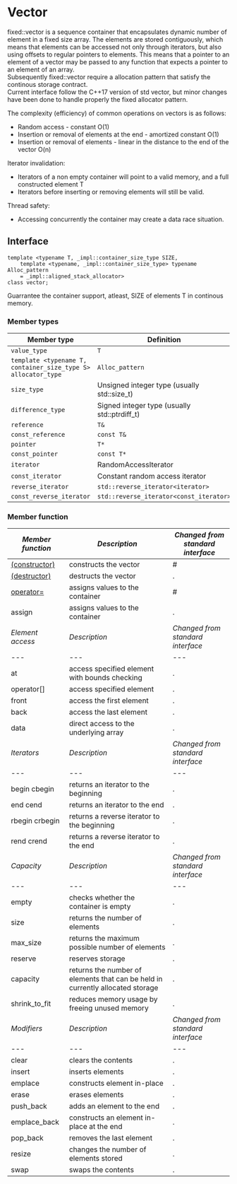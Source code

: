 # Vector

fixed::vector is a sequence container that encapsulates dynamic number of element in a fixed size array.
The elements are stored contiguously, which means that elements can be accessed not only through iterators, but also using offsets to regular pointers to elements. This means that a pointer to an element of a vector may be passed to any function that expects a pointer to an element of an array.   
Subsequently fixed::vector require a allocation pattern that satisfy the continous storage contract.   
Current interface follow the C++17 version of std vector, but minor changes have been done to handle properly the fixed allocator pattern. 

The complexity (efficiency) of common operations on vectors is as follows:
- Random access - constant O(1)
- Insertion or removal of elements at the end - amortized constant O(1)
- Insertion or removal of elements - linear in the distance to the end of the vector O(n) 

Iterator invalidation:
- Iterators of a non empty container will point to a valid memory, and a full constructed element T
- Iterators before inserting or removing elements will still be valid.

Thread safety:
- Accessing concurrently the container may create a data race situation.

## Interface

```
template <typename T, _impl::container_size_type SIZE,
    template <typename, _impl::container_size_type> typename Alloc_pattern
    = _impl::aligned_stack_allocator>
class vector;
```   
Guarrantee the container support, atleast, SIZE of elements T in continous memory.

### Member types
|  Member type | Definition |
| ---  | --- |
| `value_type` | `T` | 
| `template <typename T, container_size_type S> allocator_type` | `Alloc_pattern` |
| `size_type` |  Unsigned integer type (usually std::size_t) |
| `difference_type` |  Signed integer type (usually std::ptrdiff_t) |
| `reference` | `T&` |
| `const_reference` | `const T&` |
| `pointer` | `T*` |
| `const_pointer` | `const T*` |
| `iterator` | RandomAccessIterator |
| `const_iterator` | Constant random access iterator |
| `reverse_iterator` | `std::reverse_iterator<iterator>` |
| `const_reverse_iterator` | `std::reverse_iterator<const_iterator>` |

### Member function

| *Member function* | *Description* | *Changed from standard interface* |
| --- | --- | --- |
| [(constructor)](https://github.com/Surrog/fixed-container/blob/master/docs/vector/constructor.md) | constructs the vector | # |
| [(destructor)](https://github.com/Surrog/fixed-container/blob/master/docs/vector/destructor.md) | destructs the vector | . |
| [operator=](https://github.com/Surrog/fixed-container/blob/master/docs/vector/operator=.md) | assigns values to the container | # |
| assign | assigns values to the container | . |
| *Element access* | *Description* | *Changed from standard interface* |
| --- | --- | --- |
| at | access specified element with bounds checking | . |
| operator[] | access specified element | . |
| front | access the first element | . |
| back | access the last element | . |
| data | direct access to the underlying array | . |
| *Iterators* | *Description* | *Changed from standard interface* |
| --- | --- | --- |
| begin cbegin | returns an iterator to the beginning | . |
| end cend | returns an iterator to the end | . |
| rbegin crbegin | returns a reverse iterator to the beginning | . |
| rend crend | returns a reverse iterator to the end | . |
| *Capacity* | *Description* | *Changed from standard interface* |
| --- | --- | --- |
| empty | checks whether the container is empty | . |
| size | returns the number of elements | . |
| max_size | returns the maximum possible number of elements | . |
| reserve | reserves storage | . |
| capacity | returns the number of elements that can be held in currently allocated storage | . |
| shrink_to_fit | reduces memory usage by freeing unused memory | . |
| *Modifiers* | *Description* | *Changed from standard interface* |
| --- | --- | --- | 
| clear | clears the contents | . |
| insert | inserts elements | . |
| emplace | constructs element in-place | . |
| erase | erases elements | . |
| push_back | adds an element to the end | . |
| emplace_back | constructs an element in-place at the end | . |
| pop_back | removes the last element | . |
| resize | changes the number of elements stored | . |
| swap | swaps the contents | . |
